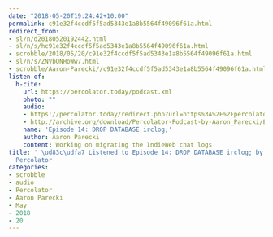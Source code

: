 ```yaml
---
date: "2018-05-20T19:24:42+10:00"
permalink: c91e32f4ccdf5f5ad5343e1a8b5564f49096f61a.html
redirect_from:
- sl/n/d20180520192442.html
- sl/n/s/hc91e32f4ccdf5f5ad5343e1a8b5564f49096f61a.html
- scrobble/2018/05/20/c91e32f4ccdf5f5ad5343e1a8b5564f49096f61a.html
- sl/n/s/ZNVbQNHoWw7.html
- scrobble/Aaron-Parecki//c91e32f4ccdf5f5ad5343e1a8b5564f49096f61a.html
listen-of:
  h-cite:
    url: https://percolator.today/podcast.xml
    photo: ""
    audio:
    - https://percolator.today/redirect.php?url=https%3A%2F%2Fpercolator.today%2Fmedia%2FEpisode_14.mp3
    - http://archive.org/download/Percolator-Podcast-by-Aaron_Parecki/Episode_14_DROP_DATABASE_irclog.mp3
    name: 'Episode 14: DROP DATABASE irclog;'
    author: Aaron Parecki
    content: Working on migrating the IndieWeb chat logs
title: ' \ud83c\udfa7 Listened to Episode 14: DROP DATABASE irclog; by @aaronpk From
  Percolator'
categories:
- scrobble
- audio
- Percolator
- Aaron Parecki
- May
- 2018
- 20
---
```

